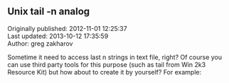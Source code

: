 ## Unix tail -n analog  
Originally published: 2012-11-01 12:25:37  
Last updated: 2013-10-12 17:35:59  
Author: greg zakharov  
  
Sometime it need to access last n strings in text file, right? Of course you can use third party tools for this purpose (such as tail from Win 2k3 Resource Kit) but how about to create it by yourself? For example: